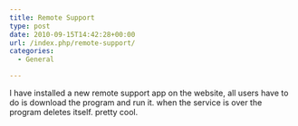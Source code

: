 ```yaml
---
title: Remote Support
type: post
date: 2010-09-15T14:42:28+00:00
url: /index.php/remote-support/
categories:
  - General

---
```

I have installed a new remote support app on the website, all users have to do is download the program and run it. when the service is over the program deletes itself. pretty cool.